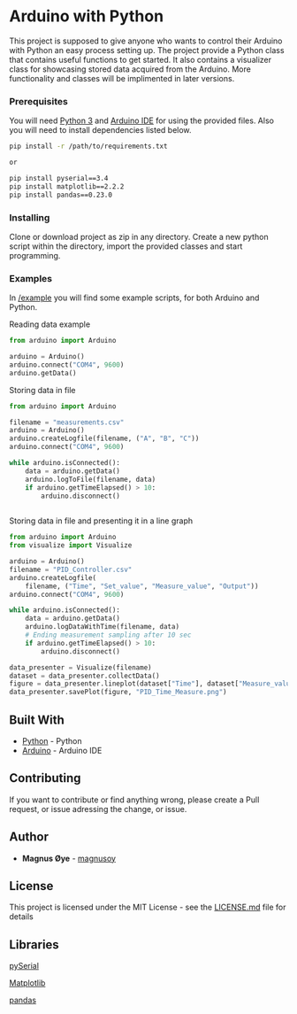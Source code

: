 # Arduino with Python

This project is supposed to give anyone who wants to control their Arduino with Python an easy process setting up. The project provide a Python class that contains useful functions to get started. It also contains a visualizer class for showcasing stored data acquired from the Arduino. More functionality and classes will be implimented in later versions.

### Prerequisites

You will need [Python 3](https://www.python.org/) and [Arduino IDE](https://www.arduino.cc/) for using the provided files.
Also you will need to install dependencies listed below.

```bash
pip install -r /path/to/requirements.txt

or

pip install pyserial==3.4
pip install matplotlib==2.2.2
pip install pandas==0.23.0
```

### Installing

Clone or download project as zip in any directory.
Create a new python script within the directory,
import the provided classes and start programming.

### Examples

In [/example](https://github.com/magnusoy/Arduino-with-Python/tree/master/examples) you will find some example scripts,
for both Arduino and Python.

Reading data example
```python
from arduino import Arduino

arduino = Arduino()
arduino.connect("COM4", 9600)
arduino.getData()

```

Storing data in file

```python
from arduino import Arduino

filename = "measurements.csv"
arduino = Arduino()
arduino.createLogfile(filename, ("A", "B", "C"))
arduino.connect("COM4", 9600)

while arduino.isConnected():
	data = arduino.getData()
	arduino.logToFile(filename, data)
	if arduino.getTimeElapsed() > 10:
		arduino.disconnect()
		
```
Storing data in file and
presenting it in a line graph
```python
from arduino import Arduino
from visualize import Visualize

arduino = Arduino()
filename = "PID_Controller.csv"
arduino.createLogfile(
    filename, ("Time", "Set_value", "Measure_value", "Output"))
arduino.connect("COM4", 9600)

while arduino.isConnected():
    data = arduino.getData()
    arduino.logDataWithTime(filename, data)
    # Ending measurement sampling after 10 sec
    if arduino.getTimeElapsed() > 10:
        arduino.disconnect()

data_presenter = Visualize(filename)
dataset = data_presenter.collectData()
figure = data_presenter.lineplot(dataset["Time"], dataset["Measure_value"])
data_presenter.savePlot(figure, "PID_Time_Measure.png")

```


## Built With

* [Python](https://www.python.org/) - Python
* [Arduino](https://www.arduino.cc/) - Arduino IDE

## Contributing

If you want to contribute or find anything wrong, please create a Pull request, or issue adressing the change, or issue.


## Author

* **Magnus Øye** - [magnusoy](https://github.com/magnusoy)


## License

This project is licensed under the MIT License - see the [LICENSE.md](https://github.com/magnusoy/Arduino-with-Python/blob/master/LICENSE) file for details


## Libraries

[pySerial](http://pyserial.readthedocs.io/en/latest/index.html)

[Matplotlib](https://matplotlib.org/index.html)

[pandas](https://pandas.pydata.org/)
